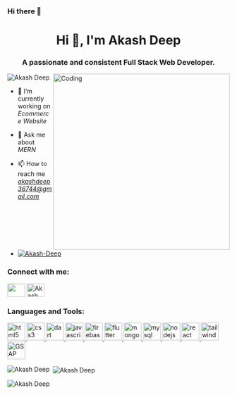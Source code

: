 ### Hi there 👋

<h1 align="center">Hi 👋, I'm Akash Deep</h1>
<h3 align="center">A passionate and consistent Full Stack Web Developer.</h3>
<img align="right" alt="Coding" width="400" src="https://www.google.com/url?sa=i&url=https%3A%2F%2Fgithub.com%2Frudrabarad%2FGifs&psig=AOvVaw0xvlm3mUsHNvZd6YjoKwBb&ust=1708147841206000&source=images&cd=vfe&opi=89978449&ved=0CBIQjRxqFwoTCOji8vGRr4QDFQAAAAAdAAAAABAJ">

<p align="left"> <img src="https://komarev.com/ghpvc/?username=AmbroseDAkash&label=Profile%20views&color=0e75b6&style=flat" alt="Akash Deep" /> </p>

- 🔭 I’m currently working on *Ecommerce Website*

- 💬 Ask me about *MERN*

- 📫 How to reach me *akashdeep36744@gmail.com*

- <p align="left"> <a href="https://github.com/AmbroseDAkash"><img src="https://github-profile-trophy.vercel.app/?username=AmbroseDAkash" alt="Akash-Deep" /></a> </p>

<h3 align="left">Connect with me:</h3>
<p align="left">
<a href="https://www.linkedin.com/in/akash-deep-cse/" target="blank"><img align="center" src="https://encrypted-tbn0.gstatic.com/images?q=tbn:ANd9GcQG3_jlMqfdaI7hfLEz8L-JHBaSF2Lm8KAGrw&usqp=CAU" alt"Akash Deep LinkedIn" height="30" width="40" /></a>
<a href="https://leetcode.com/Akash_Deep1/" target="blank"><img align="center" src="https://cdn.iconscout.com/icon/free/png-256/free-leetcode-3521542-2944960.png" alt="Akash Deep" height="30" width="40" /></a>
</p>

<h3 align="left">Languages and Tools:</h3>

<p align="left"> <a href="https://www.w3.org/html/" target="_blank" rel="noreferrer"> <img src="https://catalin.red/dist/uploads/2011/01/css3-html5-logo-initial.png" alt="html5" width="40" height="40"/> </a> <a href="https://www.w3schools.com/css/" target="_blank" rel="noreferrer"> <img src="https://seeklogo.com/images/C/css3-logo-8724075274-seeklogo.com.png" alt="css3" width="40" height="40"/> </a> <a href="https://dart.dev" target="_blank" rel="noreferrer"> <img src="https://www.vectorlogo.zone/logos/dartlang/dartlang-icon.svg" alt="dart" width="40" height="40"/> </a> <a href="https://developer.mozilla.org/en-US/docs/Web/JavaScript" target="_blank" rel="noreferrer"> <img src="https://res.cloudinary.com/startup-grind/image/upload/c_fill,dpr_2.0,f_auto,g_center,h_1080,q_100,w_1080/v1/gcs/platform-data-dsc/events/logo-javascript-png-html-code-allows-to-embed-javascript-logo-in-your-website-587.png" alt="javascript" width="40" height="40"/> </a> <a href="https://firebase.google.com/" target="_blank" rel="noreferrer"> <img src="https://www.vectorlogo.zone/logos/firebase/firebase-icon.svg" alt="firebase" width="40" height="40"/> </a> <a href="https://flutter.dev" target="_blank" rel="noreferrer"> <img src="https://www.vectorlogo.zone/logos/flutterio/flutterio-icon.svg" alt="flutter" width="40" height="40"/> </a> <a href="https://www.mongodb.com/" target="_blank" rel="noreferrer"> <img src="https://cdn.iconscout.com/icon/free/png-256/free-mongodb-5-1175140.png?f=webp" alt="mongodb" width="40" height="40"/> </a> <a href="https://www.mysql.com/" target="_blank" rel="noreferrer"> <img src="https://encrypted-tbn0.gstatic.com/images?q=tbn:ANd9GcTY6iAc7SWLOwn049p5AbkpH6c1-Siv-ZqK4Q&usqp=CAU" alt="mysql" width="40" height="40"/> </a> <a href="https://nodejs.org" target="_blank" rel="noreferrer"> <img src="https://encrypted-tbn0.gstatic.com/images?q=tbn:ANd9GcRV5um8N8D4MJBU2p9B9-lM8fWkAOJBqmNQyw&usqp=CAU" alt="nodejs" width="40" height="40"/> </a> <a href="https://reactjs.org/" target="_blank" rel="noreferrer"> <img src="https://encrypted-tbn0.gstatic.com/images?q=tbn:ANd9GcRa55wSu9pV2Xy0bwWUp6xumubVp6IlBe3Fdw&usqp=CAU" alt="react" width="40" height="40"/> </a> <a href="https://tailwindcss.com/" target="_blank" rel="noreferrer"> <img src="https://www.vectorlogo.zone/logos/tailwindcss/tailwindcss-icon.svg" alt="tailwind" width="40" height="40"/> </a> <a href="https://gsap.com/" target="_blank" rel="noreferrer"> <img src="https://encrypted-tbn0.gstatic.com/images?q=tbn:ANd9GcTHsmJvuKg57pwzWPQ49OwkPV8K3I_yq6NbpA&usqp=CAU" alt="GSAP" width="40" height="40"/> </a> </p>

<p><img align="left" src="https://github-readme-stats.vercel.app/api/top-langs?username=AmbroseDAkash&show_icons=true&locale=en&layout=compact" alt="Akash Deep" /></p>

<p>&nbsp;<img align="center" src="https://github-readme-stats.vercel.app/api?username=AmbroseDAkash&show_icons=true&locale=en" alt="Akash Deep" /></p>

<p><img align="center" src="https://github-readme-streak-stats.herokuapp.com/?user=AmbroseDAkash&" alt="Akash Deep" /></p>

